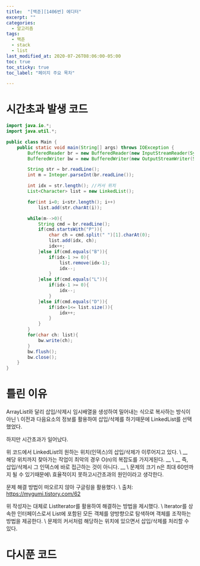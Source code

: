 ```yaml
---
title:  "[백준][1406번] 에디터"
excerpt: ""
categories:
  - 알고리즘
tags:
  - 백준
  - stack
  - list
last_modified_at: 2020-07-26T08:06:00-05:00
toc: true
toc_sticky: true
toc_label: "페이지 주요 목차"

---
```


# 시간초과 발생 코드

```java
import java.io.*;
import java.util.*;

public class Main {
    public static void main(String[] args) throws IOException {
        BufferedReader br = new BufferedReader(new InputStreamReader(System.in));
        BufferedWriter bw = new BufferedWriter(new OutputStreamWriter(System.out));

        String str = br.readLine();
        int m = Integer.parseInt(br.readLine());

        int idx = str.length(); //커서 위치
        List<Character> list = new LinkedList();

        for(int i=0; i<str.length(); i++)
            list.add(str.charAt(i));

        while(m-->0){
            String cmd = br.readLine();
            if(cmd.startsWith("P")){
                char ch = cmd.split(" ")[1].charAt(0);
                list.add(idx, ch);
                idx++;
            }else if(cmd.equals("B")){
                if(idx-1 >= 0){
                    list.remove(idx-1);
                    idx--;
                }
            }else if(cmd.equals("L")){
                if(idx-1 >= 0){
                    idx--;
                }
            }else if(cmd.equals("D")){
                if(idx+1<= list.size()){
                    idx++;
                }
            }
        }
        for(char ch: list){
            bw.write(ch);
        }
        bw.flush();
        bw.close();
    }
}
```


# 틀린 이유

ArrayList와 달리 삽입/삭제시 임시배열을 생성하여 밀어내는 식으로 복사하는 방식이아닌 \\
이전과 다음요소의 정보를 활용하여 삽입/삭제를 하기때문에 LinkedList를 선택했었다.  

하지만 시간초과가 일어났다.

위 코드에서 LinkedList의 원하는 위치(인덱스)의 삽입/삭제가 이루어지고 있다. \\
__ 해당 위치까지 찾아가는 작업이  최악의 경우 O(n)의 복잡도를 가지게된다. __ \\
__ 즉, 삽입/삭제시 그 인덱스에 바로 접근하는 것이 아니다. __ \\
문제의 크기 n은 최대 60만까지 될 수 있기때문에\\
효율적이지 못하고시간초과의 원인이라고 생각한다. 


문제 해결 방법이 떠오르지 않아 구글링을 활용했다. \\
출처: https://mygumi.tistory.com/62 

위 작성자는 대체로 ListIterator를 활용하여 해결하는 방법을 제시했다. \\
Iterator를 상속한 인터페이스로서 List에 포함된 모든 객체를 양방향으로 탐색하며 객체를 조작하는 방법을 제공한다. \\
문제의 커서처럼 해당하는 위치에 있으면서 삽입/삭제를 처리할 수 있다. 





# 다시푼 코드
```java

```
